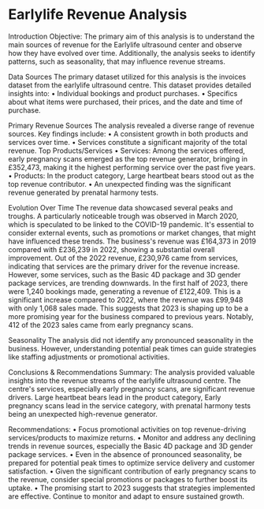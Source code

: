 # Earlylife Revenue Analysis

Introduction
Objective: The primary aim of this analysis is to understand the main sources of revenue for the Earlylife ultrasound center and observe how they have evolved over time. Additionally, the analysis seeks to identify patterns, such as seasonality, that may influence revenue streams.

Data Sources
The primary dataset utilized for this analysis is the invoices dataset from the earlylife ultrasound centre. This dataset provides detailed insights into:
•	Individual bookings and product purchases.
•	Specifics about what items were purchased, their prices, and the date and time of purchase.

Primary Revenue Sources
The analysis revealed a diverse range of revenue sources. Key findings include:
•	A consistent growth in both products and services over time.
•	Services constitute a significant majority of the total revenue.
Top Products/Services
•	Services: Among the services offered, early pregnancy scans emerged as the top revenue generator, bringing in £352,473, making it the highest performing service over the past five years.
•	Products: In the product category, Large heartbeat bears stood out as the top revenue contributor.
•	An unexpected finding was the significant revenue generated by prenatal harmony tests.

Evolution Over Time
The revenue data showcased several peaks and troughs. A particularly noticeable trough was observed in March 2020, which is speculated to be linked to the COVID-19 pandemic. It's essential to consider external events, such as promotions or market changes, that might have influenced these trends.
The business's revenue was £164,373 in 2019 compared with £236,239 in 2022, showing a substantial overall improvement. Out of the 2022 revenue, £230,976 came from services, indicating that services are the primary driver for the revenue increase.
However, some services, such as the Basic 4D package and 3D gender package services, are trending downwards.
In the first half of 2023, there were 1,240 bookings made, generating a revenue of £122,409. This is a significant increase compared to 2022, where the revenue was £99,948 with only 1,068 sales made. This suggests that 2023 is shaping up to be a more promising year for the business compared to previous years. Notably, 412 of the 2023 sales came from early pregnancy scans.

Seasonality
The analysis did not identify any pronounced seasonality in the business. However, understanding potential peak times can guide strategies like staffing adjustments or promotional activities.

Conclusions & Recommendations
Summary: The analysis provided valuable insights into the revenue streams of the earlylife ultrasound centre. The centre's services, especially early pregnancy scans, are significant revenue drivers. Large heartbeat bears lead in the product category, Early pregnancy scans lead in the service category, with prenatal harmony tests being an unexpected high-revenue generator.

Recommendations:
•	Focus promotional activities on top revenue-driving services/products to maximize returns.
•	Monitor and address any declining trends in revenue sources, especially the Basic 4D package and 3D gender package services.
•	Even in the absence of pronounced seasonality, be prepared for potential peak times to optimize service delivery and customer satisfaction.
•	Given the significant contribution of early pregnancy scans to the revenue, consider special promotions or packages to further boost its uptake.
•	The promising start to 2023 suggests that strategies implemented are effective. Continue to monitor and adapt to ensure sustained growth.

